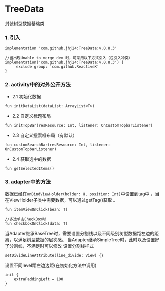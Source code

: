 # TreeData

封装树型数据基础类


### 1. 引入
```
implementation 'com.github.jhj24:TreeData:v.0.8.3'

//当出现Unable to merge dex 时，可采用以下方式引入（包引入冲突）
implementation('com.github.jhj24:TreeData:v.0.8.3') {
     exclude group: 'com.github.ReactiveX'
}

```
### 2. activity中的对外公开方法

- 2.1 初始化数据
```
fun initDataList(dataList: ArrayList<T>)
```

- 2.2 自定义标题布局
```
fun initTopBar(resResource: Int, listener: OnCustomTopbarListener)
```
- 2.3 自定义搜索框布局（有默认）
```
fun customSearchBar(resResource: Int, listener: OnCustomTopbarListener)
```
- 2.4 获取选中的数据
```
fun getSelectedItems()
```

### 3. adapter中的方法

数据已经在`onBindViewHolder(holder: H, position: Int)`中设置到tag中 ，当在ViewHolder子类中需要数据，可以通过getTag()获取 。

```
fun itemViewOnClick(bean: T)

//多选单击CheckBox时
fun checkboxOnClick(data: T)
```

当Adapter继承BaseTree时，需要设置分割线以及不同级别树型数据距左边的距离，以满足树型数据的层次感。
当Adapter继承SimpleTree时，此时以及设置好了分割线，不满足时可以修改
设置分割线样式
```
setDivideLineAttribute(line_divide: View) {}
```
设置不同level距左边边距(在初始化方法中调用)
```
init {
    extraPaddingLeft = 100
}
```







